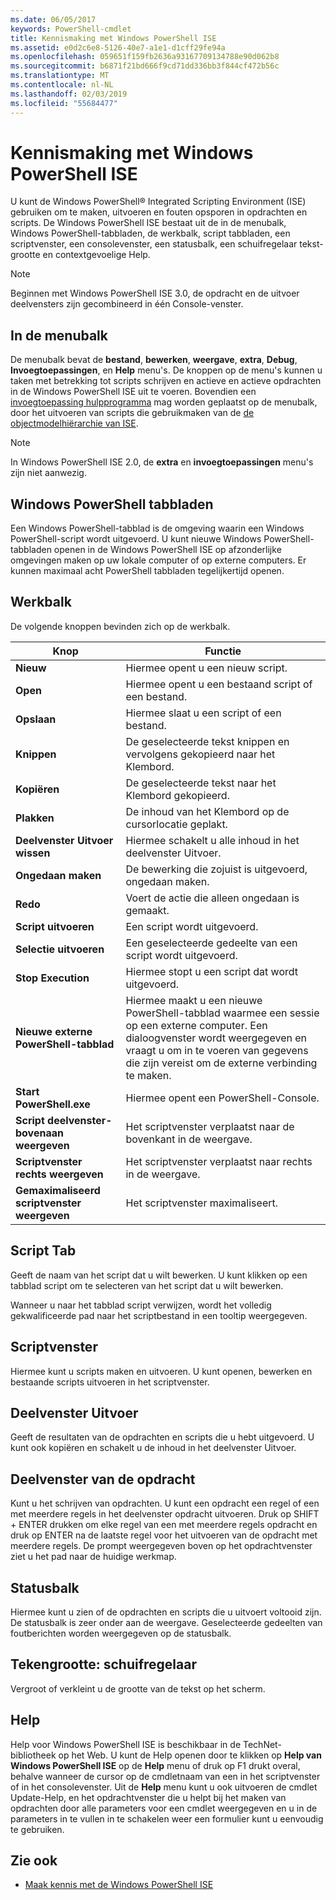 ```yaml
---
ms.date: 06/05/2017
keywords: PowerShell-cmdlet
title: Kennismaking met Windows PowerShell ISE
ms.assetid: e0d2c6e8-5126-40e7-a1e1-d1cff29fe94a
ms.openlocfilehash: 059651f159fb2636a93167709134788e90d062b8
ms.sourcegitcommit: b6871f21bd666f9cd71dd336bb3f844cf472b56c
ms.translationtype: MT
ms.contentlocale: nl-NL
ms.lasthandoff: 02/03/2019
ms.locfileid: "55684477"
---
```

# <a name="exploring-the-windows-powershell-ise"></a>Kennismaking met Windows PowerShell ISE

U kunt de Windows PowerShell® Integrated Scripting Environment (ISE) gebruiken om te maken, uitvoeren en fouten opsporen in opdrachten en scripts. De Windows PowerShell ISE bestaat uit de in de menubalk, Windows PowerShell-tabbladen, de werkbalk, script tabbladen, een scriptvenster, een consolevenster, een statusbalk, een schuifregelaar tekst-grootte en contextgevoelige Help.

> [!NOTE]
> Beginnen met Windows PowerShell ISE 3.0, de opdracht en de uitvoer deelvensters zijn gecombineerd in één Console-venster.

## <a name="menu-bar"></a>In de menubalk

De menubalk bevat de **bestand**, **bewerken**, **weergave**, **extra**, **Debug**,  **Invoegtoepassingen**, en **Help** menu's. De knoppen op de menu's kunnen u taken met betrekking tot scripts schrijven en actieve en actieve opdrachten in de Windows PowerShell ISE uit te voeren. Bovendien een [invoegtoepassing hulpprogramma](../../core-powershell/ise/The-ISEAddOnTool-Object.md) mag worden geplaatst op de menubalk, door het uitvoeren van scripts die gebruikmaken van de [de objectmodelhiërarchie van ISE](../../core-powershell/ise/The-ISE-Object-Model-Hierarchy.md).

> [!NOTE]
> In Windows PowerShell ISE 2.0, de **extra** en **invoegtoepassingen** menu's zijn niet aanwezig.

## <a name="windows-powershell-tabs"></a>Windows PowerShell tabbladen

Een Windows PowerShell-tabblad is de omgeving waarin een Windows PowerShell-script wordt uitgevoerd. U kunt nieuwe Windows PowerShell-tabbladen openen in de Windows PowerShell ISE op afzonderlijke omgevingen maken op uw lokale computer of op externe computers. Er kunnen maximaal acht PowerShell tabbladen tegelijkertijd openen.

## <a name="toolbar"></a>Werkbalk

De volgende knoppen bevinden zich op de werkbalk.

|Knop|Functie|
|----------|------------|
|**Nieuw**|Hiermee opent u een nieuw script.|
|**Open**|Hiermee opent u een bestaand script of een bestand.|
|**Opslaan**|Hiermee slaat u een script of een bestand.|
|**Knippen**|De geselecteerde tekst knippen en vervolgens gekopieerd naar het Klembord.|
|**Kopiëren**|De geselecteerde tekst naar het Klembord gekopieerd.|
|**Plakken**|De inhoud van het Klembord op de cursorlocatie geplakt.|
|**Deelvenster Uitvoer wissen**|Hiermee schakelt u alle inhoud in het deelvenster Uitvoer.|
|**Ongedaan maken**|De bewerking die zojuist is uitgevoerd, ongedaan maken.|
|**Redo**|Voert de actie die alleen ongedaan is gemaakt.|
|**Script uitvoeren**|Een script wordt uitgevoerd.|
|**Selectie uitvoeren**|Een geselecteerde gedeelte van een script wordt uitgevoerd.|
|**Stop Execution**|Hiermee stopt u een script dat wordt uitgevoerd.|
|**Nieuwe externe PowerShell-tabblad**|Hiermee maakt u een nieuwe PowerShell-tabblad waarmee een sessie op een externe computer. Een dialoogvenster wordt weergegeven en vraagt u om in te voeren van gegevens die zijn vereist om de externe verbinding te maken.|
|**Start PowerShell.exe**|Hiermee opent een PowerShell-Console.|
|**Script deelvenster-bovenaan weergeven**|Het scriptvenster verplaatst naar de bovenkant in de weergave.|
|**Scriptvenster rechts weergeven**|Het scriptvenster verplaatst naar rechts in de weergave.|
|**Gemaximaliseerd scriptvenster weergeven**|Het scriptvenster maximaliseert.|

## <a name="script-tab"></a>Script Tab

Geeft de naam van het script dat u wilt bewerken. U kunt klikken op een tabblad script om te selecteren van het script dat u wilt bewerken.

Wanneer u naar het tabblad script verwijzen, wordt het volledig gekwalificeerde pad naar het scriptbestand in een tooltip weergegeven.

## <a name="script-pane"></a>Scriptvenster

Hiermee kunt u scripts maken en uitvoeren. U kunt openen, bewerken en bestaande scripts uitvoeren in het scriptvenster.

## <a name="output-pane"></a>Deelvenster Uitvoer

Geeft de resultaten van de opdrachten en scripts die u hebt uitgevoerd. U kunt ook kopiëren en schakelt u de inhoud in het deelvenster Uitvoer.

## <a name="command-pane"></a>Deelvenster van de opdracht

Kunt u het schrijven van opdrachten. U kunt een opdracht een regel of een met meerdere regels in het deelvenster opdracht uitvoeren. Druk op SHIFT + ENTER drukken om elke regel van een met meerdere regels opdracht en druk op ENTER na de laatste regel voor het uitvoeren van de opdracht met meerdere regels. De prompt weergegeven boven op het opdrachtvenster ziet u het pad naar de huidige werkmap.

## <a name="status-bar"></a>Statusbalk

Hiermee kunt u zien of de opdrachten en scripts die u uitvoert voltooid zijn. De statusbalk is zeer onder aan de weergave. Geselecteerde gedeelten van foutberichten worden weergegeven op de statusbalk.

## <a name="text-size-slider"></a>Tekengrootte: schuifregelaar

Vergroot of verkleint u de grootte van de tekst op het scherm.

## <a name="help"></a>Help

Help voor Windows PowerShell ISE is beschikbaar in de TechNet-bibliotheek op het Web. U kunt de Help openen door te klikken op **Help van Windows PowerShell ISE** op de **Help** menu of druk op F1 drukt overal, behalve wanneer de cursor op de cmdletnaam van een in het scriptvenster of in het consolevenster. Uit de **Help** menu kunt u ook uitvoeren de cmdlet Update-Help, en het opdrachtvenster die u helpt bij het maken van opdrachten door alle parameters voor een cmdlet weergegeven en u in de parameters in te vullen in te schakelen weer een formulier kunt u eenvoudig te gebruiken.

## <a name="see-also"></a>Zie ook

- [Maak kennis met de Windows PowerShell ISE](../../core-powershell/ise/Introducing-the-Windows-PowerShell-ISE.md)